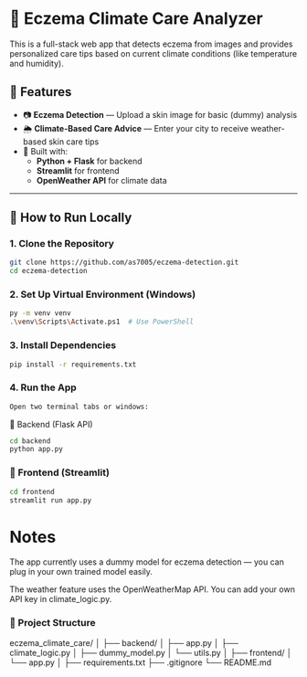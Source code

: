 # 🧴 Eczema Climate Care Analyzer

This is a full-stack web app that detects eczema from images and provides personalized care tips based on current climate conditions (like temperature and humidity).

## 🧠 Features

- 📷 **Eczema Detection** — Upload a skin image for basic (dummy) analysis  
- 🌦️ **Climate-Based Care Advice** — Enter your city to receive weather-based skin care tips  
- 🧪 Built with:
  - **Python + Flask** for backend
  - **Streamlit** for frontend
  - **OpenWeather API** for climate data

---

## 🚀 How to Run Locally

### 1. Clone the Repository

```bash
git clone https://github.com/as7005/eczema-detection.git
cd eczema-detection
````

### 2. Set Up Virtual Environment (Windows)

```bash
py -m venv venv
.\venv\Scripts\Activate.ps1  # Use PowerShell
````

### 3. Install Dependencies

```bash
pip install -r requirements.txt
```

### 4. Run the App

```bash
Open two terminal tabs or windows:
```

🧠 Backend (Flask API)
```bash
cd backend
python app.py
```

### 🎨 Frontend (Streamlit)
```bash
cd frontend
streamlit run app.py
```

# Notes
The app currently uses a dummy model for eczema detection — you can plug in your own trained model easily.

The weather feature uses the OpenWeatherMap API. You can add your own API key in climate_logic.py.

### 📂 Project Structure
eczema_climate_care/
│
├── backend/
│   ├── app.py
│   ├── climate_logic.py
│   ├── dummy_model.py
│   └── utils.py
│
├── frontend/
│   └── app.py
│
├── requirements.txt
├── .gitignore
└── README.md


